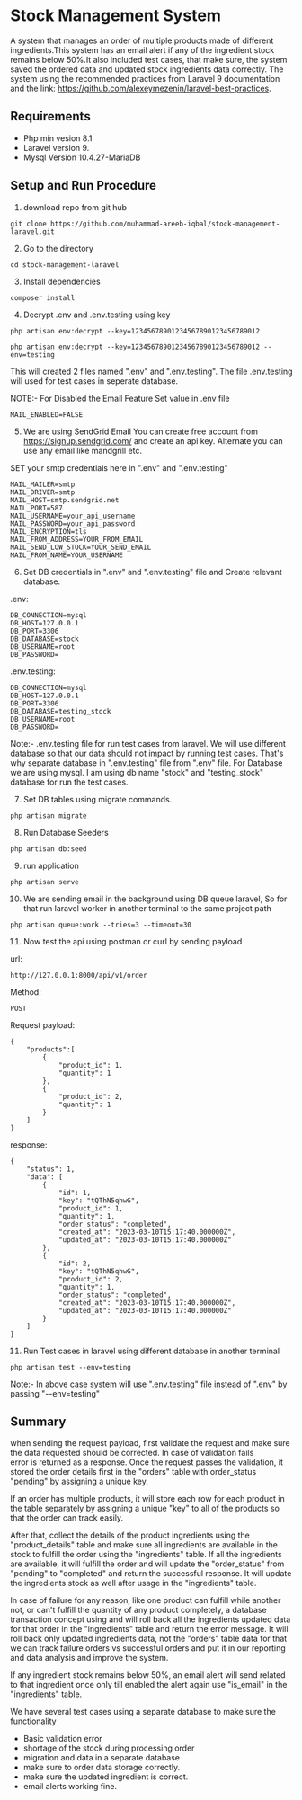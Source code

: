 
# Stock Management System

A system that manages an order of multiple products made of different ingredients.This system has an email alert if any of the ingredient stock remains below 50%.It also included test cases, that make sure, the system saved the ordered data and updated stock ingredients data correctly.
The system using the recommended practices from Laravel 9 documentation and the link: https://github.com/alexeymezenin/laravel-best-practices.


## Requirements

- Php min vesion 8.1
- Laravel version 9.
- Mysql Version 10.4.27-MariaDB

## Setup and Run Procedure

1) download repo from git hub

```
git clone https://github.com/muhammad-areeb-iqbal/stock-management-laravel.git
```
2) Go to the directory
```
cd stock-management-laravel
```
3) Install dependencies
```
composer install
```
4) Decrypt .env and .env.testing using key
```
php artisan env:decrypt --key=12345678901234567890123456789012
```
```
php artisan env:decrypt --key=12345678901234567890123456789012 --env=testing
```
This will created 2 files named ".env" and ".env.testing". The file .env.testing will used for test cases in seperate database.

NOTE:- For Disabled the Email Feature Set value in .env file
```
MAIL_ENABLED=FALSE
```

5) We are using SendGrid Email You can create free account from https://signup.sendgrid.com/ and create an api key. Alternate you can use any email like mandgrill etc.

SET your smtp credentials here in ".env" and ".env.testing"

```
MAIL_MAILER=smtp
MAIL_DRIVER=smtp
MAIL_HOST=smtp.sendgrid.net
MAIL_PORT=587
MAIL_USERNAME=your_api_username
MAIL_PASSWORD=your_api_password
MAIL_ENCRYPTION=tls
MAIL_FROM_ADDRESS=YOUR_FROM_EMAIL
MAIL_SEND_LOW_STOCK=YOUR_SEND_EMAIL
MAIL_FROM_NAME=YOUR_USERNAME
```

6) Set DB credentials in ".env" and ".env.testing" file
and Create relevant database. 

.env:

```
DB_CONNECTION=mysql
DB_HOST=127.0.0.1
DB_PORT=3306
DB_DATABASE=stock
DB_USERNAME=root
DB_PASSWORD=
```
.env.testing:
```
DB_CONNECTION=mysql
DB_HOST=127.0.0.1
DB_PORT=3306
DB_DATABASE=testing_stock
DB_USERNAME=root
DB_PASSWORD=
```

Note:- .env.testing file for run test cases from laravel. We will use different database so that our data should not impact by running test cases. That's why separate database in ".env.testing" file from ".env" file. For Database we are using mysql. I am using db name "stock" and "testing_stock" database for run the test cases.

7) Set DB tables using migrate commands.

```
php artisan migrate
```
8) Run Database Seeders
```
php artisan db:seed
```

9) run application
```
php artisan serve
```

10) We are sending email in the background using DB queue laravel, So for that run laravel worker in another terminal to the same project path
```
php artisan queue:work --tries=3 --timeout=30
```

11) Now test the api using postman or curl by sending payload


url:
```
http://127.0.0.1:8000/api/v1/order
```
Method:
```
POST
```

Request payload:
```
{
    "products":[
        {
            "product_id": 1,
            "quantity": 1
        },
        {
            "product_id": 2,
            "quantity": 1
        }
    ]
}
```

response: 

```
{
    "status": 1,
    "data": [
        {
            "id": 1,
            "key": "tQThN5qhwG",
            "product_id": 1,
            "quantity": 1,
            "order_status": "completed",
            "created_at": "2023-03-10T15:17:40.000000Z",
            "updated_at": "2023-03-10T15:17:40.000000Z"
        },
        {
            "id": 2,
            "key": "tQThN5qhwG",
            "product_id": 2,
            "quantity": 1,
            "order_status": "completed",
            "created_at": "2023-03-10T15:17:40.000000Z",
            "updated_at": "2023-03-10T15:17:40.000000Z"
        }
    ]
}
```

11) Run Test cases in laravel using different database in another terminal
```
php artisan test --env=testing
```
Note:- In above case system will use ".env.testing" file instead of ".env" by passing "--env=testing"


## Summary

when sending the request payload, first validate the request and make sure the data requested should be corrected. In case of validation fails error is returned as a response. Once the request passes the validation, it stored the order details first in the "orders" table with order_status "pending" by assigning a unique key. 

If an order has multiple products, it will store each row for each product in the table separately by assigning a unique "key" to all of the products so that the order can track easily. 

After that, collect the details of the product ingredients using the "product_details" table and make sure all ingredients are available in the stock to fulfill the order using the "ingredients" table. If all the ingredients are available, it will fulfill the order and will update the "order_status" from "pending" to "completed" and return the successful response. It will update the ingredients stock as well after usage in the "ingredients" table.


In case of failure for any reason, like one product can fulfill while another not, or can't fulfill the quantity of any product completely, a database transaction concept using and will roll back all the ingredients updated data for that order in the "ingredients" table and return the error message. It will roll back only updated ingredients data, not the "orders" table data for that we can track failure orders vs successful orders and put it in our reporting and data analysis and improve the system.


If any ingredient stock remains below 50%, an email alert will send related to that ingredient once only till enabled the alert again use "is_email" in the "ingredients" table.

We have several test cases using a separate database to make sure the functionality

- Basic validation error
- shortage of the stock during processing order
- migration and data in a separate database
- make sure to order data storage correctly.
- make sure the updated ingredient is correct.
- email alerts working fine.
